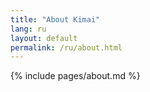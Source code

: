 ```yaml
---
title: "About Kimai"
lang: ru
layout: default
permalink: /ru/about.html
---
```


{% include pages/about.md %}
